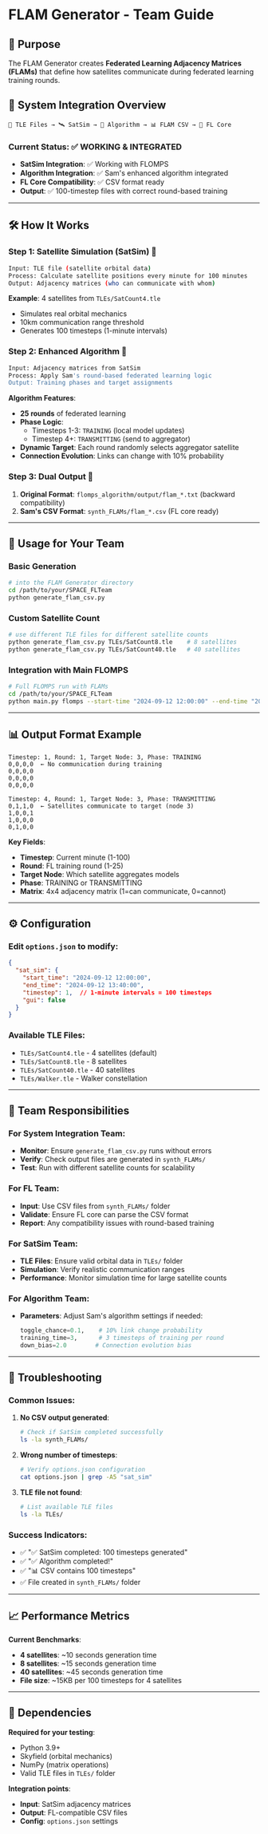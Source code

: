# FLAM Generator - Team Guide

## 🎯 Purpose
The FLAM Generator creates **Federated Learning Adjacency Matrices (FLAMs)** that define how satellites communicate during federated learning training rounds.

## 🔄 System Integration Overview

```
📡 TLE Files → 🛰️ SatSim → 🧮 Algorithm → 📊 FLAM CSV → 🤖 FL Core
```

### Current Status: ✅ **WORKING & INTEGRATED**
- **SatSim Integration**: ✅ Working with FLOMPS
- **Algorithm Integration**: ✅ Sam's enhanced algorithm integrated
- **FL Core Compatibility**: ✅ CSV format ready
- **Output**: ✅ 100-timestep files with correct round-based training

---

## 🛠️ How It Works

### **Step 1: Satellite Simulation (SatSim)** 📡
```bash
Input: TLE file (satellite orbital data)
Process: Calculate satellite positions every minute for 100 minutes
Output: Adjacency matrices (who can communicate with whom)
```

**Example**: 4 satellites from `TLEs/SatCount4.tle`
- Simulates real orbital mechanics
- 10km communication range threshold
- Generates 100 timesteps (1-minute intervals)

### **Step 2: Enhanced Algorithm** 🧮
```bash
Input: Adjacency matrices from SatSim
Process: Apply Sam's round-based federated learning logic
Output: Training phases and target assignments
```

**Algorithm Features**:
- **25 rounds** of federated learning
- **Phase Logic**:
  - Timesteps 1-3: `TRAINING` (local model updates)
  - Timestep 4+: `TRANSMITTING` (send to aggregator)
- **Dynamic Target**: Each round randomly selects aggregator satellite
- **Connection Evolution**: Links can change with 10% probability

### **Step 3: Dual Output** 📁
1. **Original Format**: `flomps_algorithm/output/flam_*.txt` (backward compatibility)
2. **Sam's CSV Format**: `synth_FLAMs/flam_*.csv` (FL core ready)

---

## 🚀 Usage for Your Team

### **Basic Generation**
```bash
# into the FLAM Generator directory
cd /path/to/your/SPACE_FLTeam
python generate_flam_csv.py
```

### **Custom Satellite Count**
```bash
# use different TLE files for different satellite counts
python generate_flam_csv.py TLEs/SatCount8.tle    # 8 satellites
python generate_flam_csv.py TLEs/SatCount40.tle   # 40 satellites
```

### **Integration with Main FLOMPS**
```bash
# Full FLOMPS run with FLAMs
cd /path/to/your/SPACE_FLTeam 
python main.py flomps --start-time "2024-09-12 12:00:00" --end-time "2024-09-12 13:40:00" 
```

---

## 📊 Output Format Example

```csv
Timestep: 1, Round: 1, Target Node: 3, Phase: TRAINING
0,0,0,0  ← No communication during training
0,0,0,0
0,0,0,0
0,0,0,0

Timestep: 4, Round: 1, Target Node: 3, Phase: TRANSMITTING
0,1,1,0  ← Satellites communicate to target (node 3)
1,0,0,1
1,0,0,0
0,1,0,0
```

**Key Fields**:
- **Timestep**: Current minute (1-100)
- **Round**: FL training round (1-25)
- **Target Node**: Which satellite aggregates models
- **Phase**: TRAINING or TRANSMITTING
- **Matrix**: 4x4 adjacency matrix (1=can communicate, 0=cannot)

---

## ⚙️ Configuration

### **Edit `options.json`** to modify:
```json
{
  "sat_sim": {
    "start_time": "2024-09-12 12:00:00",
    "end_time": "2024-09-12 13:40:00",
    "timestep": 1,  // 1-minute intervals = 100 timesteps
    "gui": false
  }
}
```

### **Available TLE Files**:
- `TLEs/SatCount4.tle` - 4 satellites (default)
- `TLEs/SatCount8.tle` - 8 satellites
- `TLEs/SatCount40.tle` - 40 satellites
- `TLEs/Walker.tle` - Walker constellation

---

## 🔧 Team Responsibilities

### **For System Integration Team**:
- **Monitor**: Ensure `generate_flam_csv.py` runs without errors
- **Verify**: Check output files are generated in `synth_FLAMs/`
- **Test**: Run with different satellite counts for scalability

### **For FL Team**:
- **Input**: Use CSV files from `synth_FLAMs/` folder
- **Validate**: Ensure FL core can parse the CSV format
- **Report**: Any compatibility issues with round-based training

### **For SatSim Team**:
- **TLE Files**: Ensure valid orbital data in `TLEs/` folder
- **Simulation**: Verify realistic communication ranges
- **Performance**: Monitor simulation time for large satellite counts

### **For Algorithm Team**:
- **Parameters**: Adjust Sam's algorithm settings if needed:
  ```python
  toggle_chance=0.1,    # 10% link change probability
  training_time=3,      # 3 timesteps of training per round
  down_bias=2.0        # Connection evolution bias
  ```

---

## 🐛 Troubleshooting

### **Common Issues**:

1. **No CSV output generated**:
   ```bash
   # Check if SatSim completed successfully
   ls -la synth_FLAMs/
   ```

2. **Wrong number of timesteps**:
   ```bash
   # Verify options.json configuration
   cat options.json | grep -A5 "sat_sim"
   ```

3. **TLE file not found**:
   ```bash
   # List available TLE files
   ls -la TLEs/
   ```

### **Success Indicators**:
- ✅ "✅ SatSim completed: 100 timesteps generated"
- ✅ "✅ Algorithm completed!"
- ✅ "📊 CSV contains 100 timesteps"
- ✅ File created in `synth_FLAMs/` folder

---

## 📈 Performance Metrics

**Current Benchmarks**:
- **4 satellites**: ~10 seconds generation time
- **8 satellites**: ~15 seconds generation time
- **40 satellites**: ~45 seconds generation time
- **File size**: ~15KB per 100 timesteps for 4 satellites

---

## 🔗 Dependencies

**Required for your testing**:
- Python 3.9+
- Skyfield (orbital mechanics)
- NumPy (matrix operations)
- Valid TLE files in `TLEs/` folder

**Integration points**:
- **Input**: SatSim adjacency matrices
- **Output**: FL-compatible CSV files
- **Config**: `options.json` settings
